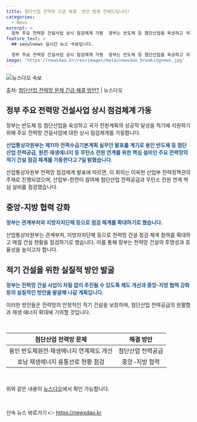 ```yaml
---
title: 첨단산업 전력망 긴급 해결  방안 발표 전해드립니다!
categories:
  - News
excerpt: >
  정부 주요 전력망 건설사업 상시 점검체계 가동  정부는 반도체 등 첨단산업을 육성하고 국가 전원계획의 성공적…
feature_text: >
  ## seoulnews 실시간 뉴스 속보입니다.

  정부 주요 전력망 건설사업 상시 점검체계 가동  정부는 반도체 등 첨단산업을 육성하고 국가 전원계획의 성공적…
image: 'https://newsdao.kr/res/images/meta/newsdao_breakingnews.jpg'
---
```


![뉴스다오 속보](https://newsdao.kr/res/images/meta/newsdao_breakingnews.jpg)

<p>출처: <a href="https://newsdao.kr/4127" rel="dofollow">첨단산업 전력망 문제 긴급 해결 방안?</a> | 뉴스다오</p>

<h2 data-ke-size="size26">정부 주요 전력망 건설사업 상시 점검체계 가동</h2>
<p data-ke-size="size16">정부는 반도체 등 첨단산업을 육성하고 국가 전원계획의 성공적 달성을 적기에 지원하기 위해 주요 전력망 건설사업에 대한 상시 점검체계를 가동합니다.</p>
<p data-ke-size="size16"><b><span style="color: #1a5490;">산업통상자원부는 제11차 전력수급기본계획 실무안 발표를 계기로 용인 반도체 등 첨단산업 전력공급, 원전·재생에너지 등 무탄소 전원 연계를 위한 핵심 설비인 주요 전력망의 적기 건설 점검 체계를 가동한다고 7일 밝혔습니다.</span></b></p>
<p data-ke-size="size16">산업통상자원부 전력망 점검체계 발표에 따르면, 이 회의는 이옥헌 산업부 전력정책관의 주재로 진행되었으며, 산업부-한전이 참여해 첨단산업 전력공급과 무탄소 전원 연계 핵심 설비를 점검했습니다.</p>

<h2 data-ke-size="size26">중앙-지방 협력 강화</h2>
<p data-ke-size="size16"><b><span style="color: #1a5490;">정부는 관계부처와 지방자치단체 등으로 점검 체계를 확대하기로 했습니다.</span></b></p>
<p data-ke-size="size16">산업통상자원부는 관계부처, 지방자치단체 등으로 전력망 건설 점검 체계 참여를 확대하고 매월 건설 현황을 점검하기로 했습니다. 이를 통해 정부는 전력망 건설의 투명성과 효율성을 높이고자 합니다.</p>

<h2 data-ke-size="size26">적기 건설을 위한 실질적 방안 발굴</h2>
<p data-ke-size="size16"><b><span style="color: #1a5490;">정부는 전력망 건설 사업이 차질 없이 추진될 수 있도록 제도 개선과 중앙-지방 협력 강화 등의 실질적인 방안을 발굴해 나갈 계획입니다.</span></b></p>
<p data-ke-size="size16">이러한 방안들은 전력망의 안정적인 적기 건설을 보장하며, 첨단산업 전력공급의 원활함과 재생 에너지 확대에 기여할 것입니다.</p>

<p data-ke-size="size16">&nbsp;</p>
<table>
	<thead>
		<tr>
			<th style="text-align: center;">첨단산업 전력망 문제</th>
			<th style="text-align: center;">해결 방안</th>
		</tr>
	</thead>
	<tbody>
		<tr>
			<td style="text-align: center;">용인 반도체원전·재생에너지 연계제도 개선</td>
			<td style="text-align: center;">첨단산업 전력공급</td>
		</tr>
		<tr>
			<td style="text-align: center;">호남 재생에너지 융통선로 현황 점검</td>
			<td style="text-align: center;">중앙-지방 협력</td>
		</tr>
	</tbody>
</table>
<p data-ke-size="size16">&nbsp;</p>
<p data-ke-size="size16">위와 같은 내용이 <a href="https://newsdao.kr/4127">뉴스다오</a>에서 확인 가능합니다.</p>
<p data-ke-size="size16">&nbsp;</p> 

신속 뉴스 바로가기 👉 <a href="https://newsdao.kr" rel="dofollow">https://newsdao.kr</a>


